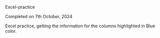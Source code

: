 Excel-practice

Completed on 7th October, 2024

Excel practice, getting the information for the columns highlighted in Blue color.
